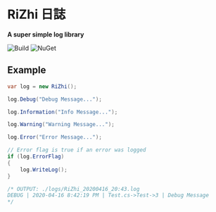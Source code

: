 # RiZhi 日誌
**A super simple log library**

![Build](https://img.shields.io/github/workflow/status/leeanchu/RiZhi/master?style=flat-square) ![NuGet](https://img.shields.io/nuget/v/Etirps.Rizhi?style=flat-square)

## Example

````C#
var log = new RiZhi();

log.Debug("Debug Message...");

log.Information("Info Message...");

log.Warning("Warning Message...");

log.Error("Error Message...");

// Error flag is true if an error was logged
if (log.ErrorFlag)
{
    log.WriteLog();
}

/* OUTPUT: ./logs/RiZhi_20200416_20:43.log
DEBUG | 2020-04-16 8:42:19 PM | Test.cs->Test->3 | Debug Message
*/

````